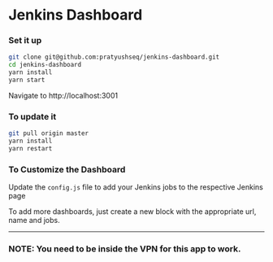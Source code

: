 # Jenkins Dashboard

### Set it up
```bash
git clone git@github.com:pratyushseq/jenkins-dashboard.git
cd jenkins-dashboard
yarn install
yarn start
```

Navigate to http://localhost:3001

### To update it
```bash
git pull origin master
yarn install
yarn restart
```

### To Customize the Dashboard
Update the `config.js` file to add your Jenkins jobs to the respective Jenkins page

To add more dashboards, just create a new block with the appropriate url, name and jobs.

---

### NOTE: You need to be inside the VPN for this app to work.